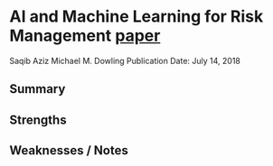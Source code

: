 # AI and Machine Learning for Risk Management   [paper](https://papers.ssrn.com/sol3/papers.cfm?abstract_id=3201337)
Saqib Aziz Michael M. Dowling
Publication Date:  July 14, 2018

## Summary

## Strengths


## Weaknesses / Notes
